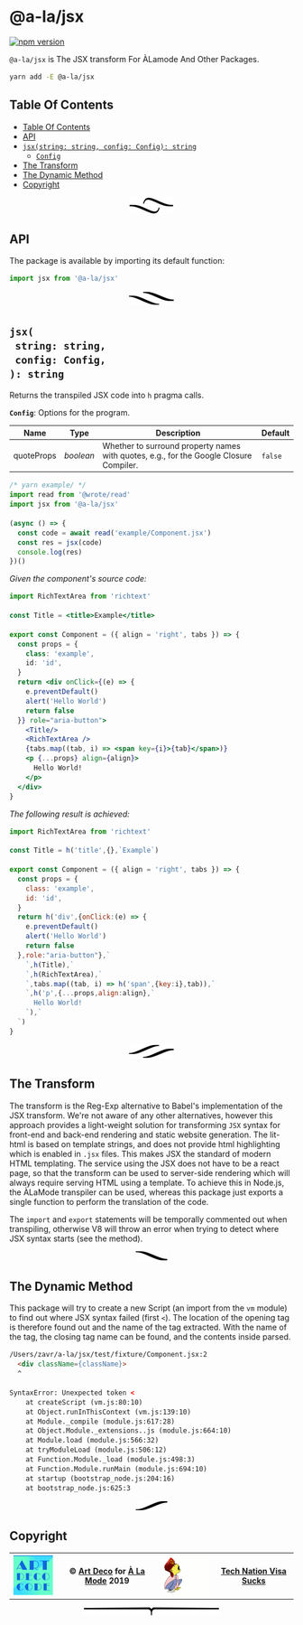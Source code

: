 # @a-la/jsx

[![npm version](https://badge.fury.io/js/%40a-la%2Fjsx.svg)](https://npmjs.org/package/@a-la/jsx)

`@a-la/jsx` is The JSX transform For ÀLamode And Other Packages.

```sh
yarn add -E @a-la/jsx
```

## Table Of Contents

- [Table Of Contents](#table-of-contents)
- [API](#api)
- [`jsx(string: string, config: Config): string`](#jsxstring-stringconfig-config-string)
  * [`Config`](#type-config)
- [The Transform](#the-transform)
- [The Dynamic Method](#the-dynamic-method)
- [Copyright](#copyright)

<p align="center"><a href="#table-of-contents"><img src=".documentary/section-breaks/0.svg?sanitize=true"></a></p>

## API

The package is available by importing its default function:

```js
import jsx from '@a-la/jsx'
```

<p align="center"><a href="#table-of-contents"><img src=".documentary/section-breaks/1.svg?sanitize=true"></a></p>

## `jsx(`<br/>&nbsp;&nbsp;`string: string,`<br/>&nbsp;&nbsp;`config: Config,`<br/>`): string`

Returns the transpiled JSX code into `h` pragma calls.

__<a name="type-config">`Config`</a>__: Options for the program.

|    Name    |   Type    |                                      Description                                       | Default |
| ---------- | --------- | -------------------------------------------------------------------------------------- | ------- |
| quoteProps | _boolean_ | Whether to surround property names with quotes, e.g., for the Google Closure Compiler. | `false` |

```js
/* yarn example/ */
import read from '@wrote/read'
import jsx from '@a-la/jsx'

(async () => {
  const code = await read('example/Component.jsx')
  const res = jsx(code)
  console.log(res)
})()
```

*Given the component's source code:*
```jsx
import RichTextArea from 'richtext'

const Title = <title>Example</title>

export const Component = ({ align = 'right', tabs }) => {
  const props = {
    class: 'example',
    id: 'id',
  }
  return <div onClick={(e) => {
    e.preventDefault()
    alert('Hello World')
    return false
  }} role="aria-button">
    <Title/>
    <RichTextArea />
    {tabs.map((tab, i) => <span key={i}>{tab}</span>)}
    <p {...props} align={align}>
      Hello World!
    </p>
  </div>
}
```

*The following result is achieved:*
```js
import RichTextArea from 'richtext'

const Title = h('title',{},`Example`)

export const Component = ({ align = 'right', tabs }) => {
  const props = {
    class: 'example',
    id: 'id',
  }
  return h('div',{onClick:(e) => {
    e.preventDefault()
    alert('Hello World')
    return false
  },role:"aria-button"},`
    `,h(Title),`
    `,h(RichTextArea),`
    `,tabs.map((tab, i) => h('span',{key:i},tab)),`
    `,h('p',{...props,align:align},`
      Hello World!
    `),`
  `)
}
```

<p align="center"><a href="#table-of-contents"><img src=".documentary/section-breaks/2.svg?sanitize=true"></a></p>

## The Transform

The transform is the Reg-Exp alternative to Babel's implementation of the JSX transform. We're not aware of any other alternatives, however this approach provides a light-weight solution for transforming `JSX` syntax for front-end and back-end rendering and static website generation. The lit-html is based on template strings, and does not provide html highlighting which is enabled in `.jsx` files. This makes JSX the standard of modern HTML templating. The service using the JSX does not have to be a react page, so that the transform can be used to server-side rendering which will always require serving HTML using a template. To achieve this in Node.js, the ÀLaMode transpiler can be used, whereas this package just exports a single function to perform the translation of the code.

The `import` and `export` statements will be temporally commented out when transpiling, otherwise V8 will throw an error when trying to detect where JSX syntax starts (see the method).

<p align="center"><a href="#table-of-contents"><img src=".documentary/section-breaks/3.svg?sanitize=true"></a></p>


## The Dynamic Method

This package will try to create a new Script (an import from the `vm` module) to find out where JSX syntax failed (first `<`). The location of the opening tag is therefore found out and the name of the tag extracted. With the name of the tag, the closing tag name can be found, and the contents inside parsed.

```html
/Users/zavr/a-la/jsx/test/fixture/Component.jsx:2
  <div className={className}>
  ^

SyntaxError: Unexpected token <
    at createScript (vm.js:80:10)
    at Object.runInThisContext (vm.js:139:10)
    at Module._compile (module.js:617:28)
    at Object.Module._extensions..js (module.js:664:10)
    at Module.load (module.js:566:32)
    at tryModuleLoad (module.js:506:12)
    at Function.Module._load (module.js:498:3)
    at Function.Module.runMain (module.js:694:10)
    at startup (bootstrap_node.js:204:16)
    at bootstrap_node.js:625:3
```

<p align="center"><a href="#table-of-contents"><img src=".documentary/section-breaks/4.svg?sanitize=true"></a></p>

## Copyright

<table>
<tr>
  <th>
    <a href="https://artd.eco">
      <img src="https://github.com/wrote/wrote/raw/master/images/artdeco.png" alt="Art Deco">
    </a>
  </th>
  <th>&copy; <a href="https://artd.eco">Art Deco</a> for <a href="https://alamode.cc">À La Mode</a> 2019</th>
    <th>
    <a href="https://www.technation.sucks" title="Tech Nation Visa">
      <img src="https://github.com/wrote/wrote/raw/master/images/technation.gif" alt="Tech Nation Visa">
    </a>
  </th>
  <th>
    <a href="https://www.technation.sucks">Tech Nation Visa Sucks</a>
  </th>
</tr>
</table>

<p align="center"><a href="#table-of-contents"><img src=".documentary/section-breaks/-1.svg?sanitize=true"></a></p>